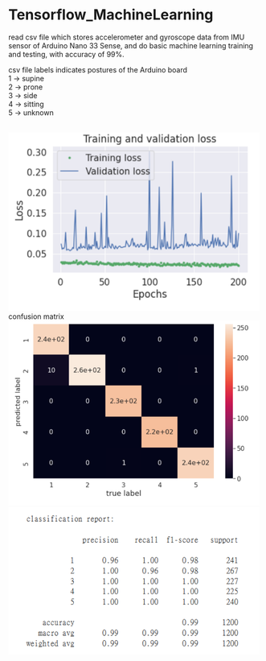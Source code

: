 # Tensorflow_MachineLearning
 read csv file which stores accelerometer and gyroscope data from IMU sensor of  Arduino Nano 33 Sense, and do basic machine learning training and testing, with accuracy of 99%.

csv file labels indicates postures of the Arduino board
<br />
	1 -> supine
	<br />
	2 -> prone
	<br />
	3 -> side
	<br />
	4 -> sitting
	<br />
	5 -> unknown

<br />
<img src="Training.PNG" width="500px">
<br />
confusion matrix
<br />
<img src="confusion matrix.PNG" width="500px">
<br />
<img src="classification_report.PNG" width="500px">